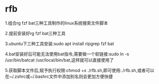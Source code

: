 # rfb
1.组合rg fzf bat三种工具制作的linux系统搜索文件脚本

2.提前安装好rg fzf bat三种工具

3.ubuntu下三种工具安装:sudo apt install ripgrep fzf bat

4.bat安装好后可能无法使用bat指令,需要做一个软链接:sudo ln -s /usr/bin/batcat /usr/local/bin/bat,这样就可以直接使用了

5.获取脚本文件后,赋予执行权限:chmod +x ./rfb.sh,即可使用:./rfb.sh,或者可以在~/.zshrc或~/.bashrc文件中添加别名则会更加方便快捷
